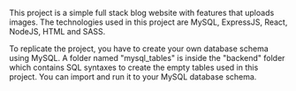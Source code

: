This project is a simple full stack blog website with features that uploads images. The technologies used in this project are MySQL, ExpressJS, React, NodeJS, HTML and SASS.

To replicate the project, you have to create your own database schema using MySQL. A folder named "mysql_tables" is inside the "backend" folder which contains SQL syntaxes to create the empty tables used in this project. You can import and run it to your MySQL database schema.
